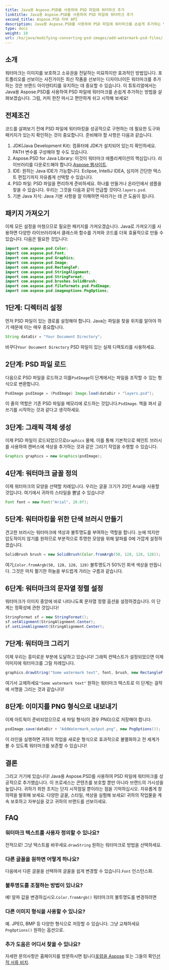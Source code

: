 ```yaml
---
title: Java용 Aspose.PSD를 사용하여 PSD 파일에 워터마크 추가
linktitle: Java용 Aspose.PSD를 사용하여 PSD 파일에 워터마크 추가
second_title: Aspose.PSD 자바 API
description: Java용 Aspose.PSD를 사용하여 PSD 파일에 워터마크를 손쉽게 추가하는 방법을 알아보세요. 간단한 단계별 가이드를 통해 이미지를 보호하세요.
type: docs
weight: 18
url: /ko/java/modifying-converting-psd-images/add-watermark-psd-files/
---
```

## 소개
워터마크는 이미지를 보호하고 소유권을 전달하는 미묘하지만 효과적인 방법입니다. 포트폴리오를 선보이는 사진가이든 최신 작품을 선보이는 디자이너이든 워터마크를 추가하는 것은 브랜드 아이덴티티를 유지하는 데 중요할 수 있습니다. 이 튜토리얼에서는 Java용 Aspose.PSD를 사용하여 PSD 파일에 워터마크를 손쉽게 추가하는 방법을 살펴보겠습니다. 그럼, 커피 한잔 마시고 편안하게 쉬고 시작해 보세요!
## 전제조건
코드를 살펴보기 전에 PSD 파일에 워터마킹을 성공적으로 구현하는 데 필요한 도구와 패키지가 있는지 확인하는 것이 중요합니다. 준비해야 할 사항은 다음과 같습니다.
1. JDK(Java Development Kit): 컴퓨터에 JDK가 설치되어 있는지 확인하세요. PATH 변수를 구성해야 할 수도 있습니다.
2. Aspose.PSD for Java Library: 이것이 워터마크 애플리케이션의 핵심입니다. 라이브러리를 다운로드해야 합니다.[Aspose 웹사이트](https://releases.aspose.com/psd/java/).
3. IDE: 원하는 Java IDE가 가능합니다. Eclipse, IntelliJ IDEA, 심지어 간단한 텍스트 편집기까지 자유롭게 선택할 수 있습니다.
4.  PSD 파일: PSD 파일을 편리하게 준비하세요. 하나를 만들거나 온라인에서 샘플을 찾을 수 있습니다. 우리는 그것을 다음과 같이 언급할 것이다.`layers.psd`.
5. 기본 Java 지식: Java 기본 사항을 잘 이해하면 따라가는 데 큰 도움이 됩니다.
## 패키지 가져오기
이제 모든 설정을 마쳤으므로 필요한 패키지를 가져오겠습니다. Java로 가져오기를 사용하면 다양한 라이브러리에서 클래스와 함수를 가져와 코드를 더욱 효율적으로 만들 수 있습니다. 다음은 필요한 것입니다:
```java
import com.aspose.psd.Color;
import com.aspose.psd.Font;
import com.aspose.psd.Graphics;
import com.aspose.psd.Image;
import com.aspose.psd.RectangleF;
import com.aspose.psd.StringAlignment;
import com.aspose.psd.StringFormat;
import com.aspose.psd.brushes.SolidBrush;
import com.aspose.psd.fileformats.psd.PsdImage;
import com.aspose.psd.imageoptions.PngOptions;
```
## 1단계: 디렉터리 설정
먼저 PSD 파일이 있는 경로를 설정해야 합니다. Java는 파일을 찾을 위치를 알아야 하기 때문에 이는 매우 중요합니다. 
```java
String dataDir = "Your Document Directory";
```
 바꾸다`Your Document Directory` PSD 파일이 있는 실제 디렉토리를 사용하세요.
## 2단계: PSD 파일 로드
 다음으로 PSD 파일을 로드하고 이를`PsdImage`이 단계에서는 파일을 조작할 수 있는 형식으로 변환합니다.
```java
PsdImage psdImage = (PsdImage) Image.load(dataDir + "layers.psd");
```
 이 줄의 역할은 기존 PSD 파일을 메모리에 로드하는 것입니다.`PsdImage`. 책을 펴서 글쓰기를 시작하는 것과 같다고 생각하세요.
## 3단계: 그래픽 객체 생성
 이제 PSD 파일이 로드되었으므로`Graphics` 물체. 이를 통해 기본적으로 페인트 브러시를 사용하여 캔버스에 색상을 추가하는 것과 같은 그리기 작업을 수행할 수 있습니다.
```java
Graphics graphics = new Graphics(psdImage);
```
## 4단계: 워터마크 글꼴 정의
이제 워터마크의 모양을 선택할 차례입니다. 우리는 글꼴 크기가 20인 Arial을 사용할 것입니다. 여기에서 귀하의 스타일을 뽐낼 수 있습니다!
```java
Font font = new Font("Arial", 20.0f);
```
## 5단계: 워터마킹을 위한 단색 브러시 만들기
견고한 브러시는 워터마크에 색상과 불투명도를 부여하는 역할을 합니다. 눈에 띄지만 압도적이지 않기를 원하므로 부분적으로 투명한 모양을 위해 알파를 0에 가깝게 설정하겠습니다.
```java
SolidBrush brush = new SolidBrush(Color.fromArgb(50, 128, 128, 128));
```
 여기,`Color.fromArgb(50, 128, 128, 128)` 불투명도가 50%인 회색 색상을 만듭니다. 그것은 마치 활기찬 하늘을 부드럽게 가리는 구름과 같습니다.
## 6단계: 워터마크의 문자열 정렬 설정
워터마크가 이미지 중앙에 바로 나타나도록 문자열 정렬 옵션을 설정하겠습니다. 이 단계는 정확성에 관한 것입니다!
```java
StringFormat sf = new StringFormat();
sf.setAlignment(StringAlignment.Center);
sf.setLineAlignment(StringAlignment.Center);
```
## 7단계: 워터마크 그리기
이제 우리는 흥미로운 부분에 도달하고 있습니다! 그래픽 컨텍스트가 설정되었으면 이제 이미지에 워터마크를 그릴 차례입니다.
```java
graphics.drawString("Some watermark text", font, brush, new RectangleF(0, 0, psdImage.getWidth(), psdImage.getHeight()), sf);
```
 여기서 교체하세요`"Some watermark text"` 원하는 워터마크 텍스트로 이 단계는 걸작에 서명을 그리는 것과 같습니다!
## 8단계: 이미지를 PNG 형식으로 내보내기
이제 아트웍이 준비되었으므로 새 파일 형식(이 경우 PNG)으로 저장해야 합니다. 
```java
psdImage.save(dataDir + "AddWatermark_output.png", new PngOptions());
```
이 라인을 실행하면 귀하의 작업을 새로운 형식으로 효과적으로 불멸화하고 전 세계가 볼 수 있도록 워터마크를 보존할 수 있습니다!
## 결론
그리고 거기에 있습니다! Java용 Aspose.PSD를 사용하여 PSD 파일에 워터마크를 성공적으로 추가했습니다. 이 프로세스는 콘텐츠를 보호할 뿐만 아니라 브랜드의 가시성을 높입니다. 귀하가 취한 조치는 단지 시작점일 뿐이라는 점을 기억하십시오. 자유롭게 창의력을 발휘해 보세요. 다양한 글꼴, 스타일, 색상을 실험해 보세요! 귀하의 작업물을 계속 보호하고 자부심을 갖고 귀하의 브랜드를 선보이세요. 
## FAQ
### 워터마크 텍스트를 사용자 정의할 수 있나요?
 전적으로! 그냥 텍스트를 바꾸세요.`drawString` 원하는 워터마크로 방법을 선택하세요.
### 다른 글꼴을 원하면 어떻게 하나요?
 다음에서 다른 글꼴을 선택하여 글꼴을 쉽게 변경할 수 있습니다.`Font` 인스턴스화.
### 불투명도를 조절하는 방법이 있나요?
 예! 알파 값을 변경하십시오.`Color.fromArgb()` 워터마크의 불투명도를 변경하려면
### 다른 이미지 형식을 사용할 수 있나요?
 예. JPEG, BMP 등 다양한 형식으로 저장할 수 있습니다. 그냥 교체하세요`PngOptions()` 원하는 옵션으로.
### 추가 도움은 어디서 찾을 수 있나요?
 자세한 문의사항은 홈페이지를 방문하시면 됩니다[포럼을 Aspose](https://forum.aspose.com/c/psd/34) 또는 그들의 확인[선적 서류 비치](https://reference.aspose.com/psd/java/).